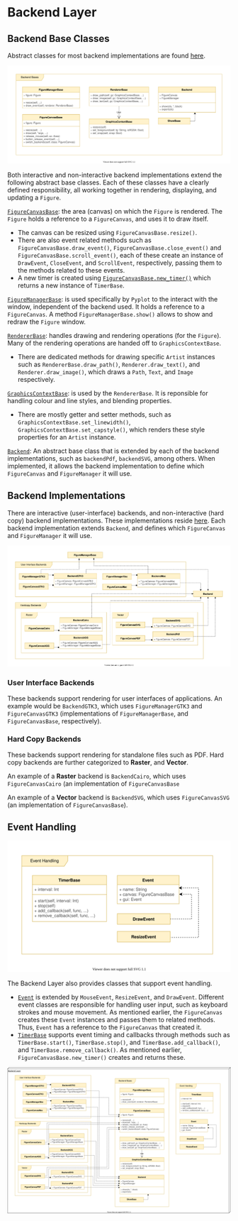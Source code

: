 # Backend Layer

## Backend Base Classes

Abstract classes for most backend implementations are found [here](https://github.com/matplotlib/matplotlib/blob/master/lib/matplotlib/backend_bases.py). 

![Backend Layer UML - Bases](./img/UML_Backend_Layer_Bases.svg)

Both interactive and non-interactive backend implementations extend the following abstract base classes. Each of these classes have a clearly defined responsibility, all working together in rendering, displaying, and updating a `Figure`.

[`FigureCanvasBase`](https://github.com/matplotlib/matplotlib/blob/master/lib/matplotlib/backend_bases.py#L1538): the area (canvas) on which the `Figure` is rendered. The `Figure` holds a reference to a `FigureCanvas`, and uses it to draw itself.
  - The canvas can be resized using `FigureCanvasBase.resize()`.
  - There are also event related methods such as `FigureCanvasBase.draw_event()`, `FigureCanvasBase.close_event()` and `FigureCanvasBase.scroll_event()`, each of these create an instance of `DrawEvent`, `CloseEvent`, and `ScrollEvent`, respectively, passing them to the methods related to these events.
  - A new timer is created using [`FigureCanvasBase.new_timer()`](https://github.com/matplotlib/matplotlib/blob/master/lib/matplotlib/backend_bases.py#L2234) which returns a new instance of `TimerBase`.

[`FigureManagerBase`](): is used specifically by `Pyplot` to the interact with the window, independent of the backend used. It holds a reference to a `FigureCanvas`. A method `FigureManagerBase.show()` allows to show and redraw the `Figure` window.

[`RendererBase`](https://github.com/matplotlib/matplotlib/blob/master/lib/matplotlib/backend_bases.py#L118): handles drawing and rendering operations (for the `Figure`). Many of the rendering operations are handed off to `GraphicsContextBase`.
  - There are dedicated methods for drawing specific `Artist` instances such as `RendererBase.draw_path()`, `Renderer.draw_text()`, and `Renderer.draw_image()`, which draws a `Path`, `Text`, and `Image` respectively.

[`GraphicsContextBase`](https://github.com/matplotlib/matplotlib/blob/master/lib/matplotlib/backend_bases.py#L704): is used by the `RendererBase`. It is reponsible for handling colour and line styles, and blending properties.
  - There are mostly getter and setter methods, such as `GraphicsContextBase.set_linewidth()`, `GraphicsContextBase.set_capstyle()`, which renders these style properties for an `Artist` instance.

[`Backend`](https://github.com/matplotlib/matplotlib/blob/master/lib/matplotlib/backend_bases.py#L3305): An abstract base class that is extended by each of the backend implementations, such as `backendPdf`, `backendSVG`, among others. When implemented, it allows the backend implementation to define which `FigureCanvas` and `FigureManager` it will use. 


## Backend Implementations

There are interactive (user-interface) backends, and non-interactive (hard copy) backend implementations. These implementations reside [here](https://github.com/matplotlib/matplotlib/blob/master/lib/matplotlib/backends). Each backend implementation extends `Backend`, and defines which `FigureCanvas` and `FigureManager` it will use.

![Backend Layer UML - Impl](./img/UML_Backend_Layer_Impl.svg)

### User Interface Backends

These backends support rendering for user interfaces of applications. An example would be `BackendGTK3`, which uses `FigureManagerGTK3` and `FigureCanvasGTK3` (implementations of `FigureManagerBase`, and `FigureCanvasBase`, respectively).

### Hard Copy Backends

These backends support rendering for standalone files such as PDF. Hard copy backends are further categorized to **Raster**, and **Vector**. 

An example of a **Raster** backend is `BackendCairo`, which uses `FigureCanvasCairo` (an implementation of `FigureCanvasBase`

An example of a **Vector** backend is `BackendSVG`, which uses `FigureCanvasSVG` (an implementation of `FigureCanvasBase`).

## Event Handling

![Backend Layer UML - Event](./img/UML_Backend_Layer_Event.svg)

The Backend Layer also provides classes that support event handling.

- [`Event`]() is extended by `MouseEvent`, `ResizeEvent`, and `DrawEvent`. Different event classes are responsible for handling user input, such as keyboard strokes and mouse movement. As mentioned earlier, the `FigureCanvas` creates these `Event` instances and passes them to related methods. Thus, `Event` has a reference to the `FigureCanvas` that created it.
- [`TimerBase`](https://github.com/matplotlib/matplotlib/blob/master/lib/matplotlib/backend_bases.py#L1023) supports event timing and callbacks through methods such as `TimerBase.start()`, `TimerBase.stop()`, and `TimerBase.add_callback()`, and `TimerBase.remove_callback()`. As mentioned earlier, `FigureCanvasBase.new_timer()` creates and returns these.

![Backend Layer UML](./img/UML_Backend_Layer.svg)
